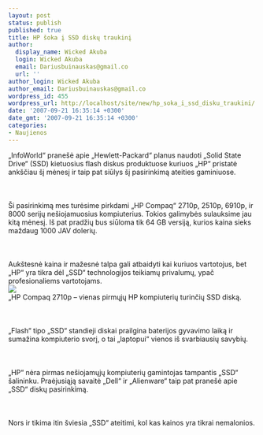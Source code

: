 ```yaml
---
layout: post
status: publish
published: true
title: HP šoka į SSD diskų traukinį
author:
  display_name: Wicked Akuba
  login: Wicked Akuba
  email: Dariusbuinauskas@gmail.co
  url: ''
author_login: Wicked Akuba
author_email: Dariusbuinauskas@gmail.co
wordpress_id: 455
wordpress_url: http://localhost/site/new/hp_soka_i_ssd_disku_traukini/
date: '2007-09-21 16:35:14 +0300'
date_gmt: '2007-09-21 16:35:14 +0300'
categories:
- Naujienos
---
```

<p>„InfoWorld“ pranešė apie „Hewlett-Packard“ planus naudoti „Solid State Drive“ (SSD) kietuosius flash diskus produktuose kuriuos „HP“ pristatė ankščiau šį mėnesį ir taip pat siūlys šį pasirinkimą ateities gaminiuose.<br />
<br><br />
<br>Ši pasirinkimą mes turėsime pirkdami „HP Compaq“ 2710p, 2510p, 6910p, ir 8000 serijų nešiojamuosius kompiuterius. Tokios galimybės sulauksime jau kitą mėnesį.  Iš pat pradžių bus siūloma tik 64 GB versiją, kurios kaina sieks maždaug 1000 JAV dolerių.<br />
<br><br />
<br>Aukštesnė kaina ir mažesnė talpa gali atbaidyti kai kuriuos vartotojus, bet „HP“ yra tikra dėl „SSD“  technologijos teikiamų privalumų, ypač profesionaliems vartotojams.<br><img src=" http://www.ipix.lt/out.php/i247484_hpcompaq2710p11.jpg"><br> <span class="saltinis">„HP Compaq 2710p – vienas pirmųjų HP kompiuterių turinčių SSD diską.</span><br />
<br><br />
<br>„Flash“ tipo „SSD“ standieji diskai prailgina baterijos gyvavimo laiką ir sumažina kompiuterio svorį, o tai „laptopui“ vienos iš svarbiausių savybių.<br />
<br><br />
<br>„HP“ nėra pirmas nešiojamųjų kompiuterių gamintojas tampantis „SSD“ šalininku.  Praėjusiąją savaitė „Dell“ ir „Alienware“ taip pat pranešė apie „SSD“ diskų pasirinkimą.<br />
<br><br />
<br>Nors ir tikima itin šviesia „SSD“ ateitimi, kol kas kainos yra tikrai nemalonios.<br />
<br></p>
